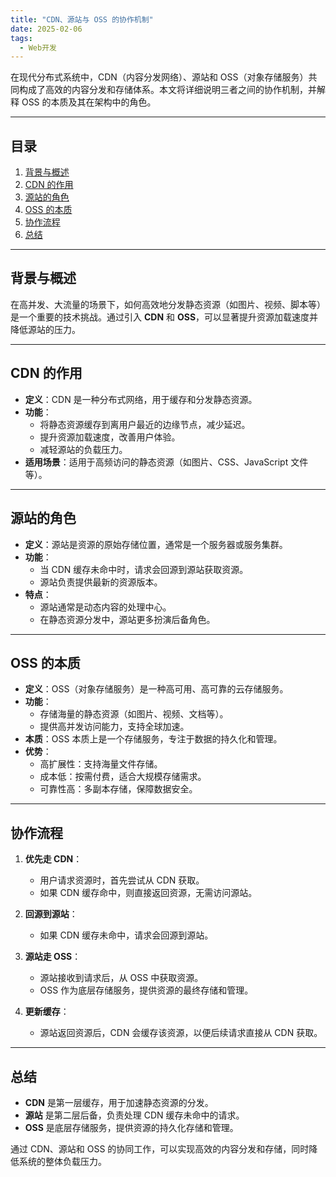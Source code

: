 ```yaml
---
title: "CDN、源站与 OSS 的协作机制"
date: 2025-02-06
tags:
  - Web开发
---
```


在现代分布式系统中，CDN（内容分发网络）、源站和 OSS（对象存储服务）共同构成了高效的内容分发和存储体系。本文将详细说明三者之间的协作机制，并解释 OSS 的本质及其在架构中的角色。

---

## 目录

1. [背景与概述](#背景与概述)
2. [CDN 的作用](#cdn-的作用)
3. [源站的角色](#源站的角色)
4. [OSS 的本质](#oss-的本质)
5. [协作流程](#协作流程)
6. [总结](#总结)

---

## 背景与概述

在高并发、大流量的场景下，如何高效地分发静态资源（如图片、视频、脚本等）是一个重要的技术挑战。通过引入 **CDN** 和 **OSS**，可以显著提升资源加载速度并降低源站的压力。

---

## CDN 的作用

- **定义**：CDN 是一种分布式网络，用于缓存和分发静态资源。
- **功能**：
  - 将静态资源缓存到离用户最近的边缘节点，减少延迟。
  - 提升资源加载速度，改善用户体验。
  - 减轻源站的负载压力。
- **适用场景**：适用于高频访问的静态资源（如图片、CSS、JavaScript 文件等）。

---

## 源站的角色

- **定义**：源站是资源的原始存储位置，通常是一个服务器或服务集群。
- **功能**：
  - 当 CDN 缓存未命中时，请求会回源到源站获取资源。
  - 源站负责提供最新的资源版本。
- **特点**：
  - 源站通常是动态内容的处理中心。
  - 在静态资源分发中，源站更多扮演后备角色。

---

## OSS 的本质

- **定义**：OSS（对象存储服务）是一种高可用、高可靠的云存储服务。
- **功能**：
  - 存储海量的静态资源（如图片、视频、文档等）。
  - 提供高并发访问能力，支持全球加速。
- **本质**：OSS 本质上是一个存储服务，专注于数据的持久化和管理。
- **优势**：
  - 高扩展性：支持海量文件存储。
  - 成本低：按需付费，适合大规模存储需求。
  - 可靠性高：多副本存储，保障数据安全。

---

## 协作流程

1. **优先走 CDN**：
   - 用户请求资源时，首先尝试从 CDN 获取。
   - 如果 CDN 缓存命中，则直接返回资源，无需访问源站。

2. **回源到源站**：
   - 如果 CDN 缓存未命中，请求会回源到源站。

3. **源站走 OSS**：
   - 源站接收到请求后，从 OSS 中获取资源。
   - OSS 作为底层存储服务，提供资源的最终存储和管理。

4. **更新缓存**：
   - 源站返回资源后，CDN 会缓存该资源，以便后续请求直接从 CDN 获取。

---

## 总结

- **CDN** 是第一层缓存，用于加速静态资源的分发。
- **源站** 是第二层后备，负责处理 CDN 缓存未命中的请求。
- **OSS** 是底层存储服务，提供资源的持久化存储和管理。

通过 CDN、源站和 OSS 的协同工作，可以实现高效的内容分发和存储，同时降低系统的整体负载压力。